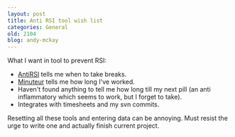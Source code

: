 ```yaml
---
layout: post
title: Anti RSI tool wish list
categories: General
old: 2104
blog: andy-mckay
---
```

<p>What I want in tool to prevent RSI:</p>
<ul>
<li><a href="http://tech.inhelsinki.nl/antirsi/">AntiRSI</a> tells me when to take breaks.</li>
<li><a href="http://pagesperso-orange.fr/philippe.galmel/index_mac.html">Minuteur</a> tells me how long I've worked.</li>
<li>Haven't found anything to tell me how long till my next pill (an anti inflammatory which seems to work, but I forget to take).</li>
<li>Integrates with timesheets and my svn commits.</li>
</ul>
<p>Resetting all these tools and entering data can be annoying. Must resist the urge to write one and actually finish current project.</p>
